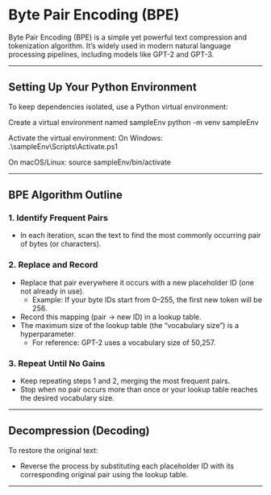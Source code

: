 # Byte Pair Encoding (BPE)

Byte Pair Encoding (BPE) is a simple yet powerful text compression and tokenization algorithm. It’s widely used in modern natural language processing pipelines, including models like GPT-2 and GPT-3.

---

## Setting Up Your Python Environment

To keep dependencies isolated, use a Python virtual environment:

Create a virtual environment named sampleEnv
python -m venv sampleEnv

Activate the virtual environment:
On Windows:
.\sampleEnv\Scripts\Activate.ps1

On macOS/Linux:
source sampleEnv/bin/activate

---

## BPE Algorithm Outline

### 1. Identify Frequent Pairs
- In each iteration, scan the text to find the most commonly occurring pair of bytes (or characters).

### 2. Replace and Record
- Replace that pair everywhere it occurs with a new placeholder ID (one not already in use).
  - Example: If your byte IDs start from 0–255, the first new token will be 256.
- Record this mapping (pair → new ID) in a lookup table.
- The maximum size of the lookup table (the “vocabulary size”) is a hyperparameter.
  - For reference: GPT-2 uses a vocabulary size of 50,257.

### 3. Repeat Until No Gains
- Keep repeating steps 1 and 2, merging the most frequent pairs.
- Stop when no pair occurs more than once or your lookup table reaches the desired vocabulary size.

---

## Decompression (Decoding)

To restore the original text:
- Reverse the process by substituting each placeholder ID with its corresponding original pair using the lookup table.

---